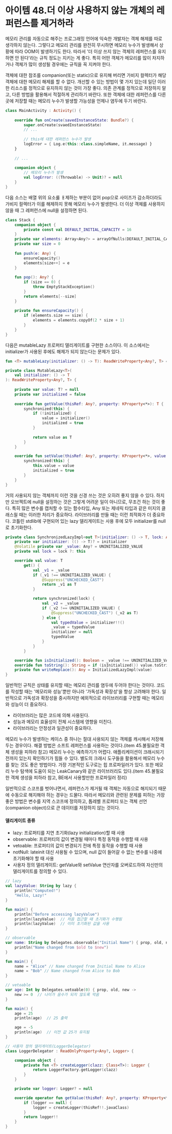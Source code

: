아이템 48.더 이상 사용하지 않는 개체의 레퍼런스를 제거하라 
=========================
메모리 관리를 자동으로 해주는 프로그래밍 언어에 익숙한 개발자는 객체 해제를 따로 생각하지 않는다. 그렇다고 메모리 관리를 완전히 무시하면 메모리 누수가 발생해서 상황에 따라 OOM이 발생하기도 한다.
따라서 '더 이상 쓰지 않는 객체의 레퍼런스를 유지하면 안 된다'라는 규칙 정도는 지키는 게 좋다. 특히 어떤 객체가 메모리를 많이 차지하거나 객체가 많이 생성될 경우에는 규칙을 꼭 지켜야 한다.

객체에 대한 참조를 companion(또는 static)으로 유지해 버리면 가비지 컬렉터가 해당 객체에 대한 메모리 해제를 할 수 없다.
개선할 수 있는 방법이 몇 가지 있는데 일단 이러한 리소스를 정적으로 유지하지 않는 것이 가장 좋다. 의존 관계를 정적으로 저장하지 말고, 다른 방법을 활용해서 적절하게 관리하기 바란다.
또한 객체에 대한 레퍼런스를 다른 곳에 저장할 때는 메모리 누수가 발생할 가능성을 언제나 염두에 두기 바란다.
```kotlin
class MainActivity : Activity() {
	
    override fun onCreate(savedInstanceState: Bundle?) {
    	super.onCreate(svaedInstanceState)
        // ...
        
        // this에 대한 레퍼런스 누수가 발생
        logError = { Log.e(this::class.simpleName, it.message) }
    }
    
    // ...
    
    companion object {
    	// 메모리 누수가 발생
        val logError: ((Throwable) -> Unit)? = null
    }
}
```

다음 소스는 배열 위의 요소릃 ㅐ제하는 부분이 없어 pop으로 사이즈가 감소하더라도 가비지 컬렉터가 이를 해제하지 못해 메모리 누수가 발생한다. 더 이상 객체를 사용하지 않을 때 그 레퍼런스에 null을 설정하면 된다.
```kotlin
class Stack {
    companion object {
        private const val DEFAULT_INITIAL_CAPACITY = 16
    }
    private var elements: Array<Any?> = arrayOfNulls(DEFAULT_INITIAL_CAPACITY)
    private var size = 0
    
    fun push(e: Any) {
        ensureCapacity()
        elements[size++] = e
    }
    
    fun pop(): Any? {
        if (size == 0) {
            throw EmptyStackException()
        }
        return elements[--size]
    }
    
    private fun ensureCapacity() {
        if (elements.size == size) {
            elements = elements.copyOf(2 * size + 1)
        }
    }
}
```

다음은 mutableLazy 프로퍼티 델리게이트를 구현한 소스이다. 이 소스에서는 initializer가 사용된 후에도 해제가 되지 않는다는 문제가 있다.
```kotlin
fun <T> mutableLazy(initializer: () -> T): ReadWriteProperty<Any?, T> = mutableLazy(initializer)

private class MutableLazy<T>(
    val initializer: () -> T
): ReadWriteProperty<Any?, T> {
    
    private var value: T? = null
    private var initialized = false
    
    override fun getValue(thisRef: Any?, property: KProperty<*>): T {
        synchronized(this) {
            if (!initialized) {
                value = initializer()
                initialized = true
            }
            
            return value as T
        }
    }

    override fun setValue(thisRef: Any?, property: KProperty<*>, value: T) {
        synchronized(this) {
            this.value = value
            initialized = true
        }
    }
}
```

거의 사용되지 않는 객체까지 이런 것을 신경 쓰는 것은 오히려 좋지 않을 수 있다. 하지만 오브젝트에 null을 설정하는 것은 그렇게 어려운 일이 아니므로, 무조건 하는 것이 좋다.
특히 많은 변수를 캡처할 수 있는 함수타입, Any 또는 제네릭 타입과 같은 미지의 클래스읠 때는 이러한 처리가 중요하다. 라이브러리를 만들 때는 이런 최적화가 더 중요하다.
코틀린 stdlib에 구현되어 있는 lazy 델리게이트는 사용 후에 모두 initializer를 null로 초기화한다.
```kotlin
private class SynchronizedLazyImpl<out T>(initializer: () -> T, lock: Any? = null) : Lazy<T>, Serializable {
    private var initializer: (() -> T)? = initializer
    @Volatile private var _value: Any? = UNINITIALIZED_VALUE
    private val lock = lock ?: this

    override val value: T
        get() {
            val _v1 = _value
            if (_v1 !== UNINITIALIZED_VALUE) {
                @Suppress("UNCHECKED_CAST")
                return _v1 as T
            }

            return synchronized(lock) {
                val _v2 = _value
                if (_v2 !== UNINITIALIZED_VALUE) {
                    @Suppress("UNCHECKED_CAST") (_v2 as T)
                } else {
                    val typedValue = initializer!!()
                    _value = typedValue
                    initializer = null
                    typedValue
                }
            }
        }

    override fun isInitialized(): Boolean = _value !== UNINITIALIZED_VALUE
    override fun toString(): String = if (isInitialized()) value.toString() else "Lazy value not initialized yet."
    private fun writeReplace(): Any = InitializedLazyImpl(value)
}
```

일반적인 규칙은 상태를 유지할 때는 메모리 관리를 염두에 두어야 한다는 것이다. 코드를 작성할 때는 '메모리와 성능'뿐만 아니라 '가독성과 확장성'을 항상 고려해야 한다.
일반적으로 가독성과 확장성을 중시하지만 예외적으로 라이브러리를 구현할 때는 메모리와 성능이 더 중요하다.
* 라이브러리는 많은 코드에 의해 사용된다.
* 성능과 메모리 효율성이 전체 시스템에 영향을 미친다.
* 라이브러리는 안정성과 일관성이 중요하다.

메모리 누수가 발생하는 케이스 중 하나는 절대 사용되지 않는 객체를 캐시해서 저장해 두는 경우이다. 해결 방법은 소프트 레퍼런스를 사용하는 것이다.(item 45.불필요한 객체 생성을 피하라 참고)
메모리 누수는 예측하기가 어렵다. 애플리케이션이 크래시되기 전까지 있는지 확인하기가 힘들 수 있다.
별도의 크래시 도구들을 활용해서 메모리 누수를 찾는 것도 좋은 방법이다. 가장 기본적인 도구로는 힙 프로파일러가 있다. 또한 메모리 누수 탐색에 도움이 되는 LeakCanary와 같은 라이브러리도 있다.(item 45.불필요한 객체 생성을 피하라 참고, BE에서 사용할만한 프로파일러 정리) 

일반적으로 스코프를 벗어나면서, 레퍼런스가 제거될 때 객체는 자동으로 해지되기 때문에 수동으로 해지해야 하는 경우는 드물다.
따라서 메모리와 관련된 문제를 피하는 가장 좋은 방법은 변수를 지역 스코프에 정의하고, 톱레벨 프로퍼티 또는 객체 선언(companion object)으로 큰 데이터를 저장하지 않는 것이다.

#### 델리게이트 종류
* lazy: 프로퍼티를 지연 초기화(lazy initialization)할 때 사용
* observable: 프로퍼티의 값이 변경될 때마다 특정 동작을 수행할 때 사용
* vetoable: 프로퍼티의 값이 변경되기 전에 특정 동작을 수행할 때 사용
* notNull: lateinit 대신 사용될 수 있으며, null 값이 들어갈 수 없는 변수를 나중에 초기화해야 할 때 사용
* 사용자 정의 델리게이트: getValue와 setValue 연산자를 오버로드하여 자신만의 델리게이트를 정의할 수 있다.
```kotlin
// lazy
val lazyValue: String by lazy {
    println("Computed!")
    "Hello, Lazy!"
}

fun main() {
    println("Before accessing lazyValue")
    println(lazyValue)  // 처음 접근할 때 초기화가 수행됨
    println(lazyValue)  // 이미 초기화된 값을 사용
}

// observable
var name: String by Delegates.observable("Initial Name") { prop, old, new ->
    println("Name changed from $old to $new")
}

fun main() {
    name = "Alice" // Name changed from Initial Name to Alice
    name = "Bob" // Name changed from Alice to Bob
}

// vetoable
var age: Int by Delegates.vetoable(0) { prop, old, new ->
    new >= 0  // 나이가 음수가 되지 않도록 막음
}

fun main() {
    age = 25
    println(age)  // 25 출력

    age = -5
    println(age)  // 이전 값 25가 유지됨
}

// 사용자 정의 델리게이트(LoggerDelegator)
class LoggerDelegator : ReadOnlyProperty<Any?, Logger> {

    companion object {
        private fun <T> createLogger(clazz: Class<T>): Logger {
            return LoggerFactory.getLogger(clazz)
        }
    }

    private var logger: Logger? = null

    override operator fun getValue(thisRef: Any?, property: KProperty<*>): Logger {
        if (logger == null) {
            logger = createLogger(thisRef!!.javaClass)
        }
        return logger!!
    }
}
```